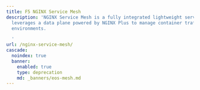 ```yaml
---
title: F5 NGINX Service Mesh
description: 'NGINX Service Mesh is a fully integrated lightweight service mesh that
  leverages a data plane powered by NGINX Plus to manage container traffic in Kubernetes
  environments.

  '
url: /nginx-service-mesh/
cascade:
  noindex: true
  banner:
    enabled: true
    type: deprecation
    md: _banners/eos-mesh.md
---
```


